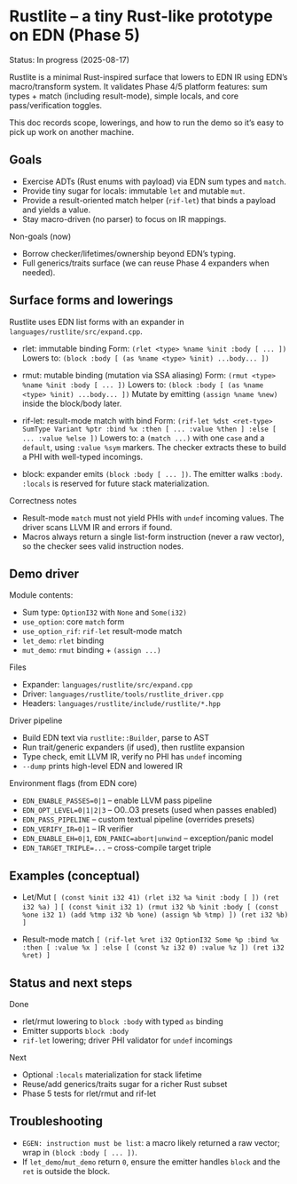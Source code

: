 # Rustlite – a tiny Rust-like prototype on EDN (Phase 5)

Status: In progress (2025-08-17)

Rustlite is a minimal Rust-inspired surface that lowers to EDN IR using EDN’s macro/transform system. It validates Phase 4/5 platform features: sum types + match (including result-mode), simple locals, and core pass/verification toggles.

This doc records scope, lowerings, and how to run the demo so it’s easy to pick up work on another machine.

## Goals
- Exercise ADTs (Rust enums with payload) via EDN sum types and `match`.
- Provide tiny sugar for locals: immutable `let` and mutable `mut`.
- Provide a result-oriented match helper (`rif-let`) that binds a payload and yields a value.
- Stay macro-driven (no parser) to focus on IR mappings.

Non-goals (now)
- Borrow checker/lifetimes/ownership beyond EDN’s typing.
- Full generics/traits surface (we can reuse Phase 4 expanders when needed).

## Surface forms and lowerings
Rustlite uses EDN list forms with an expander in `languages/rustlite/src/expand.cpp`.

- rlet: immutable binding
  Form: `(rlet <type> %name %init :body [ ... ])`
  Lowers to: `(block :body [ (as %name <type> %init) ...body... ])`

- rmut: mutable binding (mutation via SSA aliasing)
  Form: `(rmut <type> %name %init :body [ ... ])`
  Lowers to: `(block :body [ (as %name <type> %init) ...body... ])`
  Mutate by emitting `(assign %name %new)` inside the block/body later.

- rif-let: result-mode match with bind
  Form: `(rif-let %dst <ret-type> SumType Variant %ptr :bind %x :then [ ... :value %then ] :else [ ... :value %else ])`
  Lowers to: a `(match ...)` with one `case` and a `default`, using `:value %sym` markers. The checker extracts these to build a PHI with well-typed incomings.

- block: expander emits `(block :body [ ... ])`. The emitter walks `:body`. `:locals` is reserved for future stack materialization.

Correctness notes
- Result-mode `match` must not yield PHIs with `undef` incoming values. The driver scans LLVM IR and errors if found.
- Macros always return a single list-form instruction (never a raw vector), so the checker sees valid instruction nodes.

## Demo driver
Module contents:
- Sum type: `OptionI32` with `None` and `Some(i32)`
- `use_option`: core `match` form
- `use_option_rif`: `rif-let` result-mode match
- `let_demo`: `rlet` binding
- `mut_demo`: `rmut` binding + `(assign ...)`

Files
- Expander: `languages/rustlite/src/expand.cpp`
- Driver: `languages/rustlite/tools/rustlite_driver.cpp`
- Headers: `languages/rustlite/include/rustlite/*.hpp`

Driver pipeline
- Build EDN text via `rustlite::Builder`, parse to AST
- Run trait/generic expanders (if used), then rustlite expansion
- Type check, emit LLVM IR, verify no PHI has `undef` incoming
- `--dump` prints high-level EDN and lowered IR

Environment flags (from EDN core)
- `EDN_ENABLE_PASSES=0|1` – enable LLVM pass pipeline
- `EDN_OPT_LEVEL=0|1|2|3` – O0..O3 presets (used when passes enabled)
- `EDN_PASS_PIPELINE` – custom textual pipeline (overrides presets)
- `EDN_VERIFY_IR=0|1` – IR verifier
- `EDN_ENABLE_EH=0|1`, `EDN_PANIC=abort|unwind` – exception/panic model
- `EDN_TARGET_TRIPLE=...` – cross-compile target triple

## Examples (conceptual)
- Let/Mut
  `[ (const %init i32 41) (rlet i32 %a %init :body [ ]) (ret i32 %a) ]`
  `[ (const %init i32 1) (rmut i32 %b %init :body [ (const %one i32 1) (add %tmp i32 %b %one) (assign %b %tmp) ]) (ret i32 %b) ]`

- Result-mode match
  `[ (rif-let %ret i32 OptionI32 Some %p :bind %x :then [ :value %x ] :else [ (const %z i32 0) :value %z ]) (ret i32 %ret) ]`

## Status and next steps
Done
- rlet/rmut lowering to `block :body` with typed `as` binding
- Emitter supports `block :body`
- `rif-let` lowering; driver PHI validator for `undef` incomings

Next
- Optional `:locals` materialization for stack lifetime
- Reuse/add generics/traits sugar for a richer Rust subset
- Phase 5 tests for rlet/rmut and rif-let

## Troubleshooting
- `EGEN: instruction must be list`: a macro likely returned a raw vector; wrap in `(block :body [ ... ])`.
- If `let_demo`/`mut_demo` return `0`, ensure the emitter handles `block` and the `ret` is outside the block.
